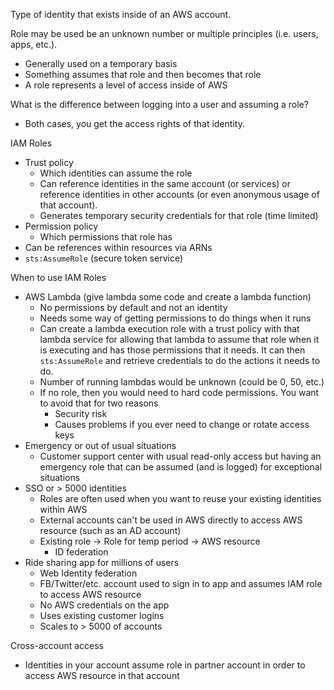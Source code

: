 Type of identity that exists inside of an AWS account.

Role may be used be an unknown number or multiple principles (i.e. users, apps, etc.).

* Generally used on a temporary basis
* Something assumes that role and then becomes that role
* A role represents a level of access inside of AWS

What is the difference between logging into a user and assuming a role?

* Both cases, you get the access rights of that identity.

IAM Roles

* Trust policy
  * Which identities can assume the role
  * Can reference identities in the same account (or services) or reference identities in other accounts (or even anonymous usage of that account).
  * Generates temporary security credentials for that role (time limited)
* Permission policy
  * Which permissions that role has
* Can be references within resources via ARNs
* `sts:AssumeRole` (secure token service)

When to use IAM Roles

* AWS Lambda (give lambda some code and create a lambda function)
  * No permissions by default and not an identity
  * Needs some way of getting permissions to do things when it runs
  * Can create a lambda execution role with a trust policy with that lambda service for allowing that lambda to assume that role when it is executing and has those permissions that it needs. It can then `sts:AssumeRole` and retrieve credentials to do the actions it needs to do.
  * Number of running lambdas would be unknown (could be 0, 50, etc.)
  * If no role, then you would need to hard code permissions. You want to avoid that for two reasons
    * Security risk
    * Causes problems if you ever need to change or rotate access keys
* Emergency or out of usual situations
  * Customer support center with usual read-only access but having an emergency role that can be assumed (and is logged) for exceptional situations
* SSO or > 5000 identities
  * Roles are often used when you want to reuse your existing identities within AWS
  * External accounts can't be used in AWS directly to access AWS resource (such as an AD account)
  * Existing role -> Role for temp period -> AWS resource
    * ID federation
* Ride sharing app for millions of users
  * Web Identity federation
  * FB/Twitter/etc. account used to sign in to app and assumes IAM role to access AWS resource
  * No AWS credentials on the app
  * Uses existing customer logins
  * Scales to > 5000 of accounts

Cross-account access

* Identities in your account assume role in partner account in order to access AWS resource in that account
